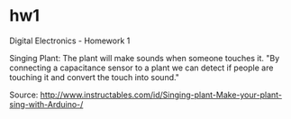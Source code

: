 # hw1
Digital Electronics - Homework 1



Singing Plant: The plant will make sounds when someone touches it.
"By connecting a capacitance sensor to a plant we can detect if people are touching it and convert the touch into sound."

Source: http://www.instructables.com/id/Singing-plant-Make-your-plant-sing-with-Arduino-/
